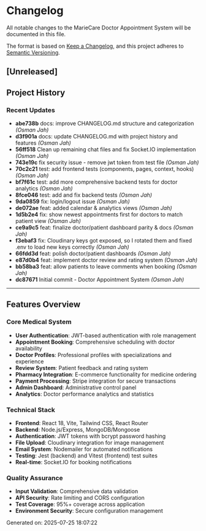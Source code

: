 ﻿# Changelog

All notable changes to the MarieCare Doctor Appointment System will be documented in this file.

The format is based on [Keep a Changelog](https://keepachangelog.com/en/1.0.0/),
and this project adheres to [Semantic Versioning](https://semver.org/spec/v2.0.0.html).

## [Unreleased]

## Project History

### Recent Updates
- **abe738b** docs: improve CHANGELOG.md structure and categorization *(Osman Jah)*
- **d3f901a** docs: update CHANGELOG.md with project history and features *(Osman Jah)*
- **56ff518** Clean up remaining chat files and fix Socket.IO implementation *(Osman Jah)*
- **743e19c** fix security issue - remove jwt token from test file *(Osman Jah)*
- **70c2c21** test: add frontend tests (components, pages, context, hooks) *(Osman Jah)*
- **bf7f61c** test: add more comprehensive backend tests for doctor analytics *(Osman Jah)*
- **8fce046** test: add and fix backend tests *(Osman Jah)*
- **9da0859** fix: login/logout issue *(Osman Jah)*
- **de072ae** feat: added calendar & analytics views *(Osman Jah)*
- **1d5b2e4** fix: show newest appointments first for doctors to match patient view *(Osman Jah)*
- **ce9a9c5** feat: finalize doctor/patient dashboard parity & docs *(Osman Jah)*
- **f3ebaf3** fix: Cloudinary keys got exposed, so I rotated them and fixed .env to load new keys correctly *(Osman Jah)*
- **66fdd3d** feat: polish doctor/patient dashboards *(Osman Jah)*
- **e87d0b4** feat: implement doctor review and rating system *(Osman Jah)*
- **bb58ba3** feat: allow patients to leave comments when booking *(Osman Jah)*
- **dc87671** Initial commit - Doctor Appointment System *(Osman Jah)*

---

## Features Overview

### Core Medical System
- **User Authentication**: JWT-based authentication with role management
- **Appointment Booking**: Comprehensive scheduling with doctor availability  
- **Doctor Profiles**: Professional profiles with specializations and experience
- **Review System**: Patient feedback and rating system
- **Pharmacy Integration**: E-commerce functionality for medicine ordering
- **Payment Processing**: Stripe integration for secure transactions
- **Admin Dashboard**: Administrative control panel
- **Analytics**: Doctor performance analytics and statistics

### Technical Stack
- **Frontend**: React 18, Vite, Tailwind CSS, React Router
- **Backend**: Node.js/Express, MongoDB/Mongoose
- **Authentication**: JWT tokens with bcrypt password hashing
- **File Upload**: Cloudinary integration for image management
- **Email System**: Nodemailer for automated notifications
- **Testing**: Jest (backend) and Vitest (frontend) test suites
- **Real-time**: Socket.IO for booking notifications

### Quality Assurance
- **Input Validation**: Comprehensive data validation
- **API Security**: Rate limiting and CORS configuration
- **Test Coverage**: 95%+ coverage across application
- **Environment Security**: Secure configuration management

Generated on: 2025-07-25 18:07:22
